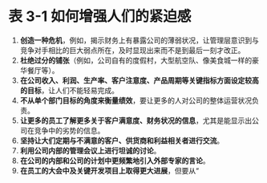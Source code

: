 # 表 3-1 如何增强人们的紧迫感

1. **创造一种危机**，例如，揭示财务上有暴露公司的薄弱状况，让管理层意识到与竞争对手相比的巨大弱点所在，及时显现出来而不是到最后一刻才改正。
2. **杜绝过分的铺张**（例如，公司自有的度假村，大型航空队、像美食城一样的豪华餐厅等）。
3. **在公司收入、利润、生产率、客户注意度、产品周期等关键指标方面设定较高的目标**，让人们不能轻易完成。
4. **不从单个部门目标的角度来衡量绩效**，要让更多的人对公司的整体运营状况负责。
5. **让更多的员工了解更多关于客户满意度、财务状况的信息**，尤其是能显示出公司在竞争中的劣势的信息。
6. **坚持让大们定期与不满意的客户、供货商和利益相关者进行交流**。
7. **利用公司内部的管理会议上进行坦诚的讨论**。
8. **在公司的内部和公司的计划中更频繁地引入外部专家的言论**。
9. **在员工的大会中及关键开发项目上取得更大进展**，但要从“
